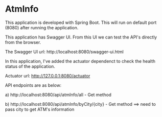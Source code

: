 # AtmInfo
This application is developed with Spring Boot. This will run on default port (8080) after running the application.

This application has Swagger UI. From this UI we can test the API's directly from the browser.

The Swagger UI url: http://localhost:8080/swagger-ui.html

In this application, I've added the actuator dependenct to check the health status of the application.

Actuator url: http://127.0.0.1:8080/actuator

API endpoints are as below:

  a)  http://localhost:8080/api/atmInfo/all - Get method

  b)  http://localhost:8080/api/atmInfo/byCity/{city} - Get method ==> need to pass city to get ATM's information
